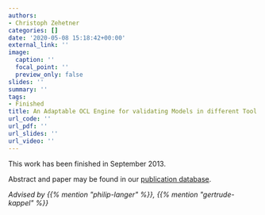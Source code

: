 ```yaml
---
authors:
- Christoph Zehetner
categories: []
date: '2020-05-08 15:18:42+00:00'
external_link: ''
image:
  caption: ''
  focal_point: ''
  preview_only: false
slides: ''
summary: ''
tags:
- Finished
title: An Adaptable OCL Engine for validating Models in different Tool Environments
url_code: ''
url_pdf: ''
url_slides: ''
url_video: ''
---
```


This work has been finished in September 2013.

Abstract and paper may be found in our <a class="external" href="http://publik.tuwien.ac.at/showentry.php?ID=223111&amp;lang=2">publication database</a>.

*Advised by {{% mention "philip-langer" %}}, {{% mention "gertrude-kappel" %}}*
